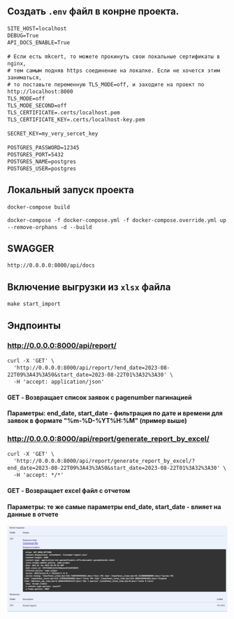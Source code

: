 ## Создать ```.env``` файл в конрне проекта.

    SITE_HOST=localhost
    DEBUG=True
    API_DOCS_ENABLE=True
    
    # Если есть mkcert, то можете прокинуть свои локальные сертификаты в nginx,
    # тем самым подняв https соединение на локалке. Если не хочется этим заниматься,
    # то поставьте переменную TLS_MODE=off, и заходите на проект по http://localhost:8000
    TLS_MODE=off
    TLS_MODE_SECOND=off
    TLS_CERTIFICATE=.certs/localhost.pem
    TLS_CERTIFICATE_KEY=.certs/localhost-key.pem
    
    SECRET_KEY=my_very_sercet_key
    
    POSTGRES_PASSWORD=12345
    POSTGRES_PORT=5432
    POSTGRES_NAME=postgres
    POSTGRES_USER=postgres

## Локальный запуск проекта
```shell
docker-compose build
```
```shell
docker-compose -f docker-compose.yml -f docker-compose.override.yml up --remove-orphans -d --build
```

## SWAGGER
```
http://0.0.0.0:8000/api/docs
```

## Включение выгрузки из ```xlsx``` файла
```shell
make start_import
```

## Эндпоинты

### http://0.0.0.0:8000/api/report/
```
curl -X 'GET' \
  'http://0.0.0.0:8000/api/report/?end_date=2023-08-22T09%3A43%3A50&start_date=2023-08-22T01%3A32%3A30' \
  -H 'accept: application/json'
```
#### GET - Возвращает список заявок с pagenumber пагинацией
#### Параметры: end_date, start_date - фильтрация по дате и времени для заявок в формате "%m-%D-%YT%H:%M" (пример выше)

### http://0.0.0.0:8000/api/report/generate_report_by_excel/
```
curl -X 'GET' \
  'http://0.0.0.0:8000/api/report/generate_report_by_excel/?end_date=2023-08-22T09%3A43%3A50&start_date=2023-08-22T01%3A32%3A30' \
  -H 'accept: */*'
```
#### GET - Возвращает excel файл с отчетом
#### Параметры: те же самые параметры end_date, start_date - влияет на данные в отчете
![img.png](img.png)